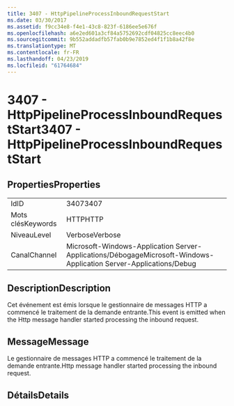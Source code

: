 ```yaml
---
title: 3407 - HttpPipelineProcessInboundRequestStart
ms.date: 03/30/2017
ms.assetid: f9cc34e8-f4e1-43c8-823f-6186ee5e676f
ms.openlocfilehash: a6e2ed601a3cf84a5752692cdf04825cc8eec4b0
ms.sourcegitcommit: 9b552addadfb57fab0b9e7852ed4f1f1b8a42f8e
ms.translationtype: MT
ms.contentlocale: fr-FR
ms.lasthandoff: 04/23/2019
ms.locfileid: "61764684"
---
```

# <a name="3407---httppipelineprocessinboundrequeststart"></a><span data-ttu-id="57337-102">3407 - HttpPipelineProcessInboundRequestStart</span><span class="sxs-lookup"><span data-stu-id="57337-102">3407 - HttpPipelineProcessInboundRequestStart</span></span>
## <a name="properties"></a><span data-ttu-id="57337-103">Properties</span><span class="sxs-lookup"><span data-stu-id="57337-103">Properties</span></span>  
  
|||  
|-|-|  
|<span data-ttu-id="57337-104">Id</span><span class="sxs-lookup"><span data-stu-id="57337-104">ID</span></span>|<span data-ttu-id="57337-105">3407</span><span class="sxs-lookup"><span data-stu-id="57337-105">3407</span></span>|  
|<span data-ttu-id="57337-106">Mots clés</span><span class="sxs-lookup"><span data-stu-id="57337-106">Keywords</span></span>|<span data-ttu-id="57337-107">HTTP</span><span class="sxs-lookup"><span data-stu-id="57337-107">HTTP</span></span>|  
|<span data-ttu-id="57337-108">Niveau</span><span class="sxs-lookup"><span data-stu-id="57337-108">Level</span></span>|<span data-ttu-id="57337-109">Verbose</span><span class="sxs-lookup"><span data-stu-id="57337-109">Verbose</span></span>|  
|<span data-ttu-id="57337-110">Canal</span><span class="sxs-lookup"><span data-stu-id="57337-110">Channel</span></span>|<span data-ttu-id="57337-111">Microsoft-Windows-Application Server-Applications/Débogage</span><span class="sxs-lookup"><span data-stu-id="57337-111">Microsoft-Windows-Application Server-Applications/Debug</span></span>|  
  
## <a name="description"></a><span data-ttu-id="57337-112">Description</span><span class="sxs-lookup"><span data-stu-id="57337-112">Description</span></span>  
 <span data-ttu-id="57337-113">Cet événement est émis lorsque le gestionnaire de messages HTTP a commencé le traitement de la demande entrante.</span><span class="sxs-lookup"><span data-stu-id="57337-113">This event is emitted when the Http message handler started processing the inbound request.</span></span>  
  
## <a name="message"></a><span data-ttu-id="57337-114">Message</span><span class="sxs-lookup"><span data-stu-id="57337-114">Message</span></span>  
 <span data-ttu-id="57337-115">Le gestionnaire de messages HTTP a commencé le traitement de la demande entrante.</span><span class="sxs-lookup"><span data-stu-id="57337-115">Http message handler started processing the inbound request.</span></span>  
  
## <a name="details"></a><span data-ttu-id="57337-116">Détails</span><span class="sxs-lookup"><span data-stu-id="57337-116">Details</span></span>

